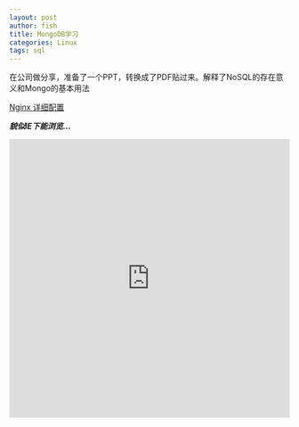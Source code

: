 ```yaml
---
layout: post
author: fish
title: MongoDB学习 
categories: Linux
tags: sql 
---
```


在公司做分享，准备了一个PPT，转换成了PDF贴过来。解释了NoSQL的存在意义和Mongo的基本用法


[Nginx 详细配置](https://github.com/fish267/fish267.github.com/raw/master/assets/mongodb.pdf)

<!--more-->

***貌似IE下能浏览...***

<embed width="100%" height = '500' src="https://github.com/fish267/fish267.github.com/raw/master/assets/mongodb.pdf"> </embed>

